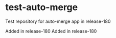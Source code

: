 # test-auto-merge
Test repository for auto-merge app in release-180

Added in release-180
Added in release-180
